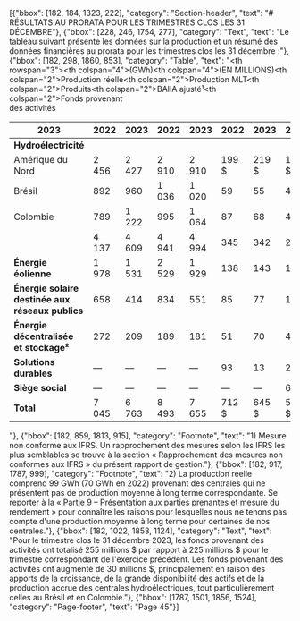 [{"bbox": [182, 184, 1323, 222], "category": "Section-header", "text": "# RÉSULTATS AU PRORATA POUR LES TRIMESTRES CLOS LES 31 DÉCEMBRE"}, {"bbox": [228, 246, 1754, 277], "category": "Text", "text": "Le tableau suivant présente les données sur la production et un résumé des données financières au prorata pour les trimestres clos les 31 décembre :"}, {"bbox": [182, 298, 1860, 853], "category": "Table", "text": "<table><thead><tr><th rowspan=\"3\"></th><th colspan=\"4\">(GWh)</th><th colspan=\"4\">(EN MILLIONS)</th></tr><tr><th colspan=\"2\">Production réelle</th><th colspan=\"2\">Production MLT</th><th colspan=\"2\">Produits</th><th colspan=\"2\">BAIIA ajusté¹</th><th colspan=\"2\">Fonds provenant<br>des activités</th></tr><tr><th>2023</th><th>2022</th><th>2023</th><th>2022</th><th>2023</th><th>2022</th><th>2023</th><th>2022</th><th>2023</th><th>2022</th></tr></thead><tbody><tr><td><strong>Hydroélectricité</strong></td><td></td><td></td><td></td><td></td><td></td><td></td><td></td><td></td><td></td><td></td></tr><tr><td>Amérique du Nord</td><td>2 456</td><td>2 427</td><td>2 910</td><td>2 910</td><td>199 $</td><td>219 $</td><td>121 $</td><td>131 $</td><td>55 $</td><td>87 $</td></tr><tr><td>Brésil</td><td>892</td><td>960</td><td>1 036</td><td>1 020</td><td>59</td><td>55</td><td>40</td><td>40</td><td>34</td><td>38</td></tr><tr><td>Colombie</td><td>789</td><td>1 222</td><td>995</td><td>1 064</td><td>87</td><td>68</td><td>41</td><td>58</td><td>16</td><td>33</td></tr><tr><td></td><td>4 137</td><td>4 609</td><td>4 941</td><td>4 994</td><td>345</td><td>342</td><td>202</td><td>229</td><td>105</td><td>158</td></tr><tr><td><strong>Énergie éolienne</strong></td><td>1 978</td><td>1 531</td><td>2 529</td><td>1 929</td><td>138</td><td>143</td><td>131</td><td>124</td><td>103</td><td>97</td></tr><tr><td><strong>Énergie solaire destinée aux réseaux publics</strong></td><td>658</td><td>414</td><td>834</td><td>551</td><td>85</td><td>77</td><td>121</td><td>54</td><td>93</td><td>29</td></tr><tr><td><strong>Énergie décentralisée et stockage²</strong></td><td>272</td><td>209</td><td>189</td><td>181</td><td>51</td><td>70</td><td>42</td><td>48</td><td>26</td><td>35</td></tr><tr><td><strong>Solutions durables</strong></td><td>—</td><td>—</td><td>—</td><td>—</td><td>93</td><td>13</td><td>28</td><td>2</td><td>22</td><td>1</td></tr><tr><td><strong>Siège social</strong></td><td>—</td><td>—</td><td>—</td><td>—</td><td>—</td><td>—</td><td>6</td><td>4</td><td>(94)</td><td>(95)</td></tr><tr><td><strong>Total</strong></td><td>7 045</td><td>6 763</td><td>8 493</td><td>7 655</td><td>712 $</td><td>645 $</td><td>530 $</td><td>461 $</td><td>255 $</td><td>225 $</td></tr></tbody></table>"}, {"bbox": [182, 859, 1813, 915], "category": "Footnote", "text": "1) Mesure non conforme aux IFRS. Un rapprochement des mesures selon les IFRS les plus semblables se trouve à la section « Rapprochement des mesures non conformes aux IFRS » du présent rapport de gestion."}, {"bbox": [182, 917, 1787, 999], "category": "Footnote", "text": "2) La production réelle comprend 99 GWh (70 GWh en 2022) provenant des centrales qui ne présentent pas de production moyenne à long terme correspondante. Se reporter à la « Partie 9 – Présentation aux parties prenantes et mesure du rendement » pour connaître les raisons pour lesquelles nous ne tenons pas compte d'une production moyenne à long terme pour certaines de nos centrales."}, {"bbox": [182, 1022, 1858, 1124], "category": "Text", "text": "Pour le trimestre clos le 31 décembre 2023, les fonds provenant des activités ont totalisé 255 millions $ par rapport à 225 millions $ pour le trimestre correspondant de l'exercice précédent. Les fonds provenant des activités ont augmenté de 30 millions $, principalement en raison des apports de la croissance, de la grande disponibilité des actifs et de la production accrue des centrales hydroélectriques, tout particulièrement celles au Brésil et en Colombie."}, {"bbox": [1787, 1501, 1856, 1524], "category": "Page-footer", "text": "Page 45"}]